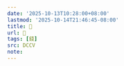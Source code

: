 ```yaml
---
date: '2025-10-13T10:28:00+08:00'
lastmod: '2025-10-14T21:46:45-08:00'
title: 􂈍
url: 􂈍
tags: [錢]
src: DCCV
note:
---
```

